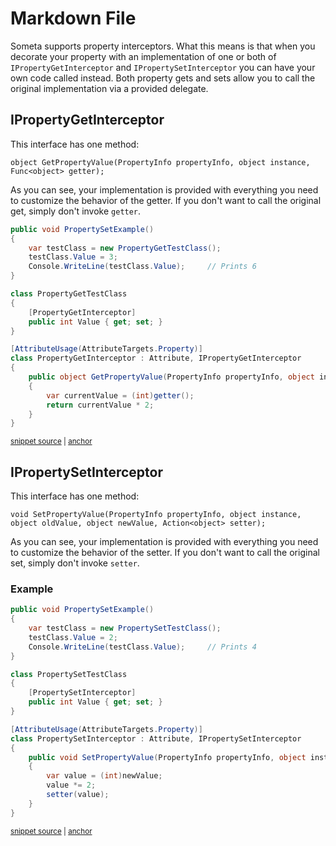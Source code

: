 <!--
GENERATED FILE - DO NOT EDIT
This file was generated by [MarkdownSnippets](https://github.com/SimonCropp/MarkdownSnippets).
Source File: /Someta.Docs/ExtensionPoints/PropertyInterceptors.source.md
To change this file edit the source file and then run MarkdownSnippets.
-->

# Markdown File

Someta supports property interceptors.  What this means is that when you decorate your property with an implementation of one or both of `IPropertyGetInterceptor` and `IPropertySetInterceptor` you can have your own code called instead.  Both property gets and sets allow you to call the original implementation via a provided delegate.

## IPropertyGetInterceptor

This interface has one method:

```
object GetPropertyValue(PropertyInfo propertyInfo, object instance, Func<object> getter);
```

As you can see, your implementation is provided with everything you need to customize the behavior of the getter.  If you don't want to call the original get, simply don't invoke `getter`.

<!-- snippet: PropertyGetInterceptorExample -->
<a id='snippet-propertygetinterceptorexample'></a>
```cs
public void PropertySetExample()
{
    var testClass = new PropertyGetTestClass();
    testClass.Value = 3;
    Console.WriteLine(testClass.Value);     // Prints 6
}

class PropertyGetTestClass
{
    [PropertyGetInterceptor]
    public int Value { get; set; }
}

[AttributeUsage(AttributeTargets.Property)]
class PropertyGetInterceptor : Attribute, IPropertyGetInterceptor
{
    public object GetPropertyValue(PropertyInfo propertyInfo, object instance, Func<object> getter)
    {
        var currentValue = (int)getter();
        return currentValue * 2;
    }
}
```
<sup><a href='/Someta.Docs/Samples/PropertyGetInterceptorExample.cs#L10-L33' title='Snippet source file'>snippet source</a> | <a href='#snippet-propertygetinterceptorexample' title='Start of snippet'>anchor</a></sup>
<!-- endSnippet -->

## IPropertySetInterceptor

This interface has one method:

```
void SetPropertyValue(PropertyInfo propertyInfo, object instance, object oldValue, object newValue, Action<object> setter);
```

As you can see, your implementation is provided with everything you need to customize the behavior of the setter.  If you don't want to call the original set, simply don't invoke `setter`.

### Example

<!-- snippet: PropertySetInterceptorExample -->
<a id='snippet-propertysetinterceptorexample'></a>
```cs
public void PropertySetExample()
{
    var testClass = new PropertySetTestClass();
    testClass.Value = 2;
    Console.WriteLine(testClass.Value);     // Prints 4
}

class PropertySetTestClass
{
    [PropertySetInterceptor]
    public int Value { get; set; }
}

[AttributeUsage(AttributeTargets.Property)]
class PropertySetInterceptor : Attribute, IPropertySetInterceptor
{
    public void SetPropertyValue(PropertyInfo propertyInfo, object instance, object oldValue, object newValue, Action<object> setter)
    {
        var value = (int)newValue;
        value *= 2;
        setter(value);
    }
}
```
<sup><a href='/Someta.Docs/Samples/PropertySetInterceptorExample.cs#L10-L34' title='Snippet source file'>snippet source</a> | <a href='#snippet-propertysetinterceptorexample' title='Start of snippet'>anchor</a></sup>
<!-- endSnippet -->
